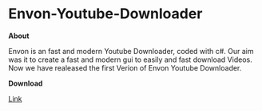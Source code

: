 # Envon-Youtube-Downloader

**About**

Envon is an fast and modern Youtube Downloader, coded with c#.
Our aim was it to create a fast and modern gui to easily and fast download Videos.
Now we have realeased the first Verion of Envon Youtube Downloader.



**Download**

[Link](https://www.mediafire.com/file/w9eyb0xzahjmba8/Envon-YT-Downloader-Setup.exe/file)
